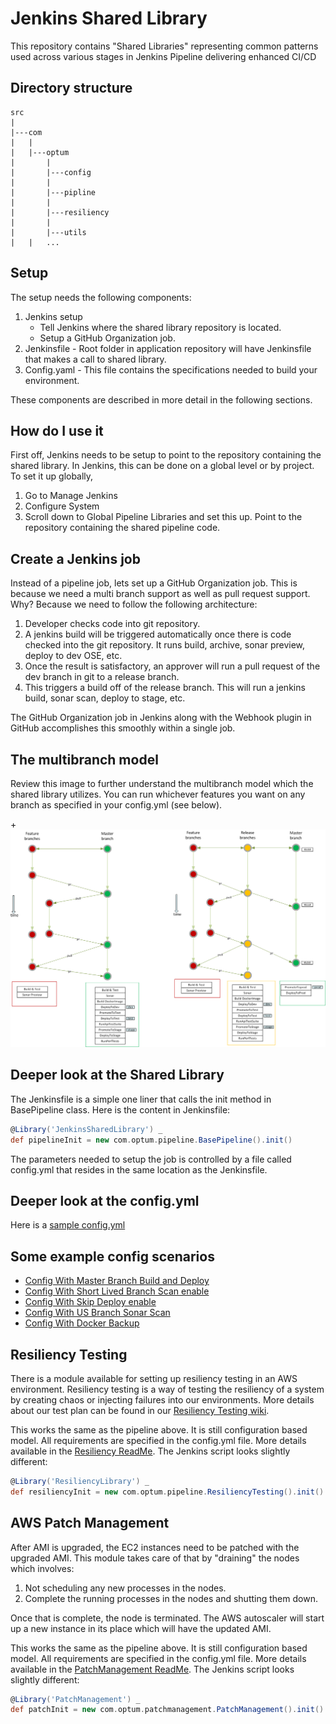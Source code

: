 # Jenkins Shared Library

This repository contains "Shared Libraries" representing common patterns used across various stages in Jenkins Pipeline delivering enhanced CI/CD 

## Directory structure

```folder
src
|
|---com
|   |
|   |---optum
|       |
|       |---config
|       |
|       |---pipline
|       |
|       |---resiliency
|       |
|       |---utils
|   |   ...
```

## Setup

The setup needs the following components:

1. Jenkins setup
    - Tell Jenkins where the shared library repository is located.
    - Setup a GitHub Organization job.
1. Jenkinsfile - Root folder in application repository will have Jenkinsfile that makes a call to shared library.
1. Config.yaml - This file contains the specifications needed to build your environment.

These components are described in more detail in the following sections.

## How do I use it

First off, Jenkins needs to be setup to point to the repository containing the shared library. In Jenkins, this can be done on a global level or by project. To set it up globally,

1. Go to Manage Jenkins
1. Configure System
1. Scroll down to Global Pipeline Libraries and set this up. Point to the repository containing the shared pipeline code.

## Create a Jenkins job

Instead of a pipeline job, lets set up a GitHub Organization job. This is because we need a multi branch support as well as pull request support. Why? Because we need to follow the following architecture:

1. Developer checks code into git repository.
1. A jenkins build will be triggered automatically once there is code checked into the git repository. It runs build, archive, sonar preview, deploy to dev OSE, etc.
1. Once the result is satisfactory, an approver will run a pull request of the dev branch in git to a release branch.
1. This triggers a build off of the release branch. This will run a jenkins build, sonar scan, deploy to stage, etc.

The GitHub Organization job in Jenkins along with the Webhook plugin in GitHub accomplishes this smoothly within a single job.

## The multibranch model

Review this image to further understand the multibranch model which the shared library utilizes.  You can run whichever features you want on any branch as specified in your config.yml (see below).

+![multibranch](./images/multibranchmodel.png)

## Deeper look at the Shared Library

The Jenkinsfile is a simple one liner that calls the init method in BasePipeline class. Here is the content in Jenkinsfile:

```groovy
@Library('JenkinsSharedLibrary') _
def pipelineInit = new com.optum.pipeline.BasePipeline().init()
```

The parameters needed to setup the job is controlled by a file called config.yml that resides in the same location as the Jenkinsfile.

## Deeper look at the config.yml

Here is a [sample config.yml](./docs/CONFIG.md)

## Some example config scenarios

- [Config With Master Branch Build and Deploy](./docs/MasterBranchDeploy.md)
- [Config With Short Lived Branch Scan enable](./docs/ShortLivedBranchScan.md)
- [Config With Skip Deploy enable](./docs/SkipDeploy.md)
- [Config With US Branch Sonar Scan](./docs/USBranchSonarScan.md)
- [Config With Docker Backup](./docs/DockerBackup.md)

## Resiliency Testing

There is a module available for setting up resiliency testing in an AWS environment. Resiliency testing is a way of testing the resiliency of a system by creating chaos or injecting failures into our environments. More details about our test plan can be found in our [Resiliency Testing wiki](https://github.optum.com/cloud-idp/everything-as-code/wiki/Resiliency%5BChaos%5D-Testing-Embrace-the-failure).

This works the same as the pipeline above. It is still configuration based model. All requirements are specified in the config.yml file. More details available in the [Resiliency ReadMe](src/com/optum/resiliency).
The Jenkins script looks slightly different:

```groovy
@Library('ResiliencyLibrary') _
def resiliencyInit = new com.optum.pipeline.ResiliencyTesting().init()
```
## AWS Patch Management
After AMI is upgraded, the EC2 instances need to be patched with the upgraded AMI. This module takes care of that by "draining" the nodes which involves:

   1. Not scheduling any new processes in the nodes.
   2. Complete the running processes in the nodes and shutting them down.

Once that is complete, the node is terminated. The AWS autoscaler will start up a new instance in its place which will have the updated AMI.

This works the same as the pipeline above. It is still configuration based model. All requirements are specified in the config.yml file. More details available in the [PatchManagement ReadMe](src/com/optum/patchmanagement).
The Jenkins script looks slightly different:

```groovy
@Library('PatchManagement') _
def patchInit = new com.optum.patchmanagement.PatchManagement().init()
```